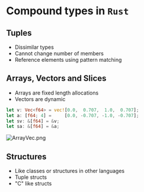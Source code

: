 # Compound types in `Rust`

## Tuples

- Dissimilar types
- Cannot change number of members
- Reference elements using pattern matching

## Arrays, Vectors and Slices

- Arrays are fixed length allocations
- Vectors are dynamic

```rust
let v: Vec<f64> = vec![0.0,  0.707,  1.0,  0.707];
let a: [f64; 4] =     [0.0, -0.707, -1.0, -0.707];
let sv: &[f64] = &v;
let sa: &[f64] = &a;
```

![ArrayVec.png](ArrayVec.png)

## Structures

- Like classes or structures in other languages
- Tuple structs
- "C" like structs